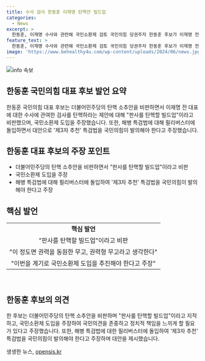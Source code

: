```yaml
---
title: 수사 검사 한동훈 이재명 탄핵안 빌드업
categories:
  - News
excerpt: >
  한동훈, 이재명 수사와 관련해 국민소환제 검토 국민의힘 당권주자 한동훈 후보가 이재명 전 대표의 수사에 관여한 검사에 대한 탄핵소추안은 판사를 탄핵하려는 것이라며 국민소환제를 도입해야 한다고 주장했습니다. 또한, 특검법에 대해 제3자 추천 특검법을 국민의힘이 발의해야 한다고 강조하며 헌법적 논쟁 가능성을 언급했습니다. 이에 대한 논란이 예상되는 가운데, 한 후보는 이를 신중히 검토해야 한다고 말했습니다.
feature_text: >
  한동훈, 이재명 수사와 관련해 국민소환제 검토 국민의힘 당권주자 한동훈 후보가 이재명 전 대표의 수사에 관여한 검사에 대한 탄핵소추안은 판사를 탄핵하려는 것이라며 국민소환제를 도입해야 한다고 주장했습니다. 또한, 특검법에 대해 제3자 추천 특검법을 국민의힘이 발의해야 한다고 강조하며 헌법적 논쟁 가능성을 언급했습니다. 이에 대한 논란이 예상되는 가운데, 한 후보는 이를 신중히 검토해야 한다고 말했습니다.
image: 'https://www.behealthy4u.com/wp-content/uploads/2024/06/news.jpg'
---
```


<p><img src="https://www.behealthy4u.com/wp-content/uploads/2024/06/news.jpg" alt="info 속보" /></p>

<h2 data-ke-size="size26">한동훈 국민의힘 대표 후보 발언 요약</h2>

<p data-ke-size="size16">한동훈 국민의힘 대표 후보는 더불어민주당의 탄핵 소추안을 비판하면서 이재명 전 대표에 대한 수사에 관여한 검사를 탄핵하라는 제안에 대해 "판사를 탄핵할 빌드업"이라고 비판했으며, 국민소환제 도입을 주장했습니다. 또한, 해병 특검법에 대해 필리버스터에 돌입하면서 대안으로 '제3자 추천' 특검법을 국민의힘이 발의해야 한다고 주장했습니다.</p>

<h2 data-ke-size="size26">한동훈 대표 후보의 주장 포인트</h2>

<ul>
    <li>더불어민주당의 탄핵 소추안을 비판하면서 "판사를 탄핵할 빌드업"이라고 비판</li>
    <li>국민소환제 도입을 주장</li>
    <li>해병 특검법에 대해 필리버스터에 돌입하여 '제3자 추천' 특검법을 국민의힘이 발의해야 한다고 주장</li>
</ul>

<h2 data-ke-size="size26">핵심 발언</h2>

<table>
    <tr>
        <td style="text-align: center; height: 17px;"><b>핵심 발언</b></td>
    </tr>
    <tr>
        <td style="text-align: center; height: 17px;">"판사를 탄핵할 빌드업"이라고 비판</td>
    </tr>
    <tr>
        <td style="text-align: center; height: 17px;">"이 정도면 권력을 동원한 무고, 권력형 무고라고 생각한다"</td>
    </tr>
    <tr>
        <td style="text-align: center; height: 17px;">"이번을 계기로 국민소환제 도입을 추진해야 한다고 주장"</td>
    </tr>
</table>

<p>​</p>

<h2 data-ke-size="size26">한동훈 후보의 의견</h2>

<p data-ke-size="size16">한 후보는 더불어민주당의 탄핵 소추안을 비판하며 "판사를 탄핵할 빌드업"이라고 지적하고, 국민소환제 도입을 주장하여 국민의견을 존중하고 정치적 책임을 느끼게 할 필요가 있다고 주장했습니다. 또한, 해병 특검법에 대한 필리버스터에 돌입하여 '제3자 추천' 특검법을 국민의힘이 발의해야 한다고 주장하며 대안을 제시했습니다.</p>
생생한 뉴스, <a href="https://opensis.kr" rel="dofollow">opensis.kr</a>


